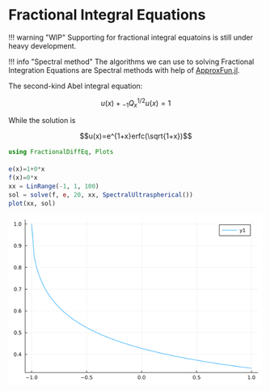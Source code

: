 # Fractional Integral Equations

!!! warning "WIP"
    Supporting for fractional integral equatoins is still under heavy development.

!!! info "Spectral method"
    The algorithms we can use to solving Fractional Integration Equations are Spectral methods with help of [ApproxFun.jl](https://github.com/JuliaApproximation/ApproxFun.jl).

The second-kind Abel integral equation:

```math
u(x)+{_{-1}Q_x^{1/2}}u(x)=1
```

While the solution is

```math
u(x)=e^{1+x}erfc(\sqrt{1+x})
```

```julia
using FractionalDiffEq, Plots

e(x)=1+0*x
f(x)=0*x
xx = LinRange(-1, 1, 100)
sol = solve(f, e, 20, xx, SpectralUltraspherical())
plot(xx, sol)
```

![Second kind Abel IE](./assets/abelinteqexample.png)